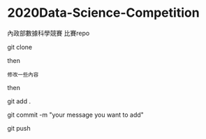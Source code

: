 # 2020Data-Science-Competition
 內政部數據科學競賽 比賽repo
 
 git clone
 
 then
 
	修改一些內容
	
 then
 
 git add .
 
 git commit -m "your message you want to add"
 
 git push 
